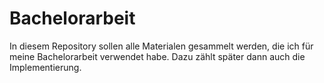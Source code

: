 # Bachelorarbeit

In diesem Repository sollen alle Materialen gesammelt werden, die ich für meine Bachelorarbeit verwendet habe. Dazu zählt später dann auch die Implementierung.